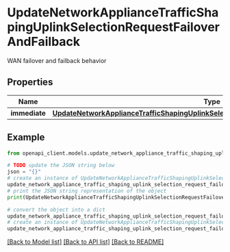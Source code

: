 # UpdateNetworkApplianceTrafficShapingUplinkSelectionRequestFailoverAndFailback

WAN failover and failback behavior

## Properties

Name | Type | Description | Notes
------------ | ------------- | ------------- | -------------
**immediate** | [**UpdateNetworkApplianceTrafficShapingUplinkSelectionRequestFailoverAndFailbackImmediate**](UpdateNetworkApplianceTrafficShapingUplinkSelectionRequestFailoverAndFailbackImmediate.md) |  | [optional] 

## Example

```python
from openapi_client.models.update_network_appliance_traffic_shaping_uplink_selection_request_failover_and_failback import UpdateNetworkApplianceTrafficShapingUplinkSelectionRequestFailoverAndFailback

# TODO update the JSON string below
json = "{}"
# create an instance of UpdateNetworkApplianceTrafficShapingUplinkSelectionRequestFailoverAndFailback from a JSON string
update_network_appliance_traffic_shaping_uplink_selection_request_failover_and_failback_instance = UpdateNetworkApplianceTrafficShapingUplinkSelectionRequestFailoverAndFailback.from_json(json)
# print the JSON string representation of the object
print(UpdateNetworkApplianceTrafficShapingUplinkSelectionRequestFailoverAndFailback.to_json())

# convert the object into a dict
update_network_appliance_traffic_shaping_uplink_selection_request_failover_and_failback_dict = update_network_appliance_traffic_shaping_uplink_selection_request_failover_and_failback_instance.to_dict()
# create an instance of UpdateNetworkApplianceTrafficShapingUplinkSelectionRequestFailoverAndFailback from a dict
update_network_appliance_traffic_shaping_uplink_selection_request_failover_and_failback_from_dict = UpdateNetworkApplianceTrafficShapingUplinkSelectionRequestFailoverAndFailback.from_dict(update_network_appliance_traffic_shaping_uplink_selection_request_failover_and_failback_dict)
```
[[Back to Model list]](../README.md#documentation-for-models) [[Back to API list]](../README.md#documentation-for-api-endpoints) [[Back to README]](../README.md)


